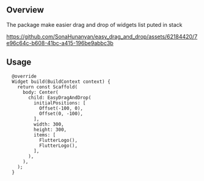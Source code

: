 ## Overview

The package make easier drag and drop of widgets list puted in stack



https://github.com/SonaHunanyan/easy_drag_and_drop/assets/62184420/7e96c64c-b608-41bc-a415-196be9abbc3b





## Usage
```
  @override
  Widget build(BuildContext context) {
    return const Scaffold(
      body: Center(
        child: EasyDragAndDrop(
          initialPositions: [
            Offset(-100, 0),
            Offset(0, -100),
          ],
          width: 300,
          height: 300,
          items: [
            FlutterLogo(),
            FlutterLogo(),
          ],
        ),
      ),
    );
  }
```

